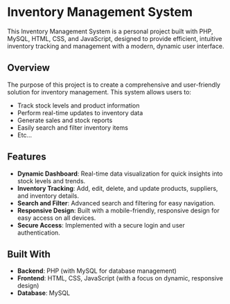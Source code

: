 # Inventory Management System

This Inventory Management System is a personal project built with PHP, MySQL, HTML, CSS, and JavaScript, designed to provide efficient, intuitive inventory tracking and management with a modern, dynamic user interface.

## Overview

The purpose of this project is to create a comprehensive and user-friendly solution for inventory management. This system allows users to:
- Track stock levels and product information
- Perform real-time updates to inventory data
- Generate sales and stock reports
- Easily search and filter inventory items
- Etc...

## Features

- **Dynamic Dashboard**: Real-time data visualization for quick insights into stock levels and trends.
- **Inventory Tracking**: Add, edit, delete, and update products, suppliers, and inventory details.
- **Search and Filter**: Advanced search and filtering for easy navigation.
- **Responsive Design**: Built with a mobile-friendly, responsive design for easy access on all devices.
- **Secure Access**: Implemented with a secure login and user authentication.

## Built With

- **Backend**: PHP (with MySQL for database management)
- **Frontend**: HTML, CSS, JavaScript (with a focus on dynamic, responsive design)
- **Database**: MySQL
